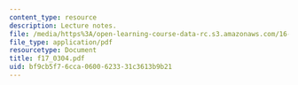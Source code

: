 ```yaml
---
content_type: resource
description: Lecture notes.
file: /media/https%3A/open-learning-course-data-rc.s3.amazonaws.com/16-01-unified-engineering-i-ii-iii-iv-fall-2005-spring-2006/bf9cb5f76cca0600623331c3613b9b21_f17_0304.pdf
file_type: application/pdf
resourcetype: Document
title: f17_0304.pdf
uid: bf9cb5f7-6cca-0600-6233-31c3613b9b21
---
```

